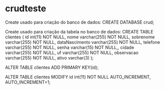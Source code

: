 # crudteste

Create usado para criação do banco de dados:
CREATE DATABASE crud;


Create usado para criação da tabela no banco de dados:
CREATE TABLE clientes (
    id int(11) NOT NULL,
    nome varchar(255) NOT NULL,
    sobrenome varchar(255) NOT NULL,
    dataNascimento varchar(255) NOT NULL,
    telefone varchar(255) NOT NULL,
    senha varchar(15) NOT NULL,,
    cidade varchar(255) NOT NULL,
    uf varchar(255) NOT NULL,
    observacao varchar(255) NOT NULL,
    ativo varchar(3)
);

ALTER TABLE clientes
ADD PRIMARY KEY(id);

ALTER TABLE clientes
MODIFY id int(11) NOT NULL AUTO_INCREMENT, AUTO_INCREMENT=1;


